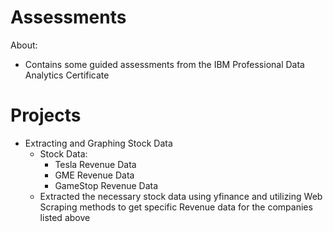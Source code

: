 # Assessments
About:
- Contains some guided assessments from the IBM Professional Data Analytics Certificate

# Projects
- Extracting and Graphing Stock Data
   - Stock Data:
      - Tesla Revenue Data
      - GME Revenue Data
      - GameStop Revenue Data
   - Extracted the necessary stock data using yfinance and utilizing Web Scraping methods to get specific Revenue data for the companies listed above
